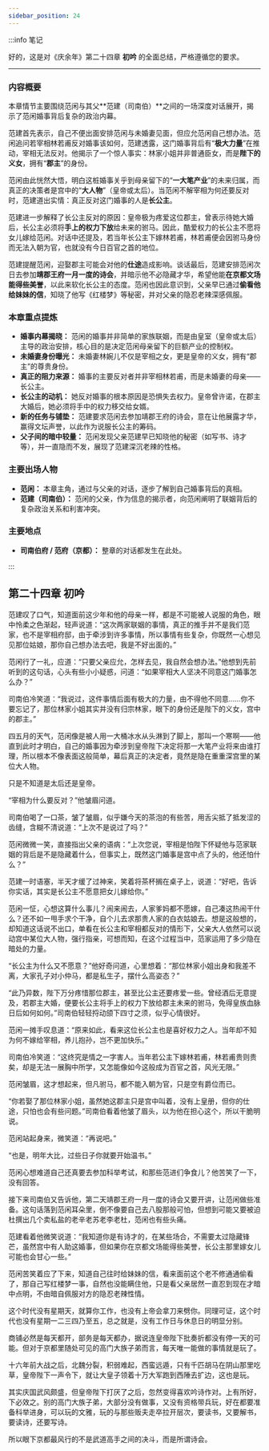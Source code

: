 ```yaml
---
sidebar_position: 24
---
```


:::info 笔记

好的，这是对《庆余年》第二十四章 **初吟** 的全面总结，严格遵循您的要求。

---

### **内容概要**

本章情节主要围绕范闲与其父**范建（司南伯）**之间的一场深度对话展开，揭示了范闲婚事背后复杂的政治内幕。

范建首先表示，自己不便出面安排范闲与未婚妻见面，但应允范闲自己想办法。范闲追问若宰相林若甫反对婚事该如何，范建透露，这门婚事背后有“**极大力量**”在推动，宰相无法反对。他揭示了一个惊人事实：林家小姐并非普通臣女，而是**陛下的义女**，拥有“**郡主**”的身份。

范闲由此恍然大悟，明白这桩婚事关乎到母亲留下的“**一大笔产业**”的未来归属，而真正的决策者是宫中的“**大人物**”（皇帝或太后）。当范闲不解宰相为何还要反对时，范建道出实情：真正反对这门婚事的人是**长公主**。

范建进一步解释了长公主反对的原因：皇帝极为疼爱这位郡主，曾表示待她大婚后，长公主必须将**手上的权力下放**给未来的驸马。因此，酷爱权力的长公主不愿将女儿嫁给范闲。对话中还提及，若当年长公主下嫁林若甫，林若甫便会因驸马身份而无法入朝为官，也就没有今日百官之首的地位。

范建提醒范闲，迎娶郡主可能会对他的**仕途**造成影响。谈话最后，范建安排范闲次日去参加**靖郡王府一月一度的诗会**，并暗示他不必隐藏才华，希望他能**在京都文场能得些美誉**，以此来软化长公主的态度。范闲也因此意识到，父亲早已通过**偷看他给妹妹的信**，知晓了他写《红楼梦》等秘密，并对父亲的隐忍老辣深感佩服。

### **本章重点提炼**

*   **婚事内幕揭晓：** 范闲的婚事并非简单的家族联姻，而是由皇室（皇帝或太后）主导的政治安排，核心目的是决定范闲母亲留下的巨额产业的控制权。
*   **未婚妻身份曝光：** 未婚妻林婉儿不仅是宰相之女，更是皇帝的义女，拥有“郡主”的尊贵身份。
*   **真正的阻力来源：** 婚事的主要反对者并非宰相林若甫，而是未婚妻的母亲——长公主。
*   **长公主的动机：** 她反对婚事的根本原因是恐惧失去权力。皇帝曾许诺，在郡主大婚后，她必须将手中的权力移交给女婿。
*   **新的任务与铺垫：** 范建要求范闲去参加靖郡王府的诗会，意在让他展露才华，赢得文坛声誉，以此作为说服长公主的筹码。
*   **父子间的暗中较量：** 范闲发现父亲范建早已知晓他的秘密（如写书、诗才等），并一直隐而不发，展现了范建深沉老辣的性格。

### **主要出场人物**

*   **范闲：** 本章主角，通过与父亲的对话，逐步了解到自己婚事背后的真相。
*   **范建（司南伯）：** 范闲的父亲，作为信息的揭示者，向范闲阐明了联姻背后的复杂政治关系和利害冲突。

### **主要地点**

*   **司南伯府 / 范府（京都）：** 整章的对话都发生在此处。

:::

## 第二十四章 **初吟**

范建叹了口气，知道面前这少年和他的母亲一样，都是不可能被人说服的角色，眼中怜柔之色渐起，轻声说道：“这次两家联姻的事情，真正的推手并不是我们范家，也不是宰相府邸，由于牵涉到许多事情，所以事情有些复杂，你既然一心想见见那位姑娘，那你自己想办法去吧，我是不好出面的。”

范闲行了一礼，应道：“只要父亲应允，怎样去见，我自然会想办法。”他想到先前听到的这句话，心头有些小小疑惑，问道：“如果宰相大人坚决不同意这门婚事怎么办？”

司南伯冷笑道：“我说过，这件事情后面有极大的力量，由不得他不同意……你不要忘记了，那位林家小姐其实并没有归宗林家，眼下的身份还是陛下的义女，宫中的郡主。”

四五月的天气，范闲像是被人用一大桶冰水从头淋到了脚上，那叫一个寒啊——他直到此时才明白，自己的婚事因为牵涉到皇帝陛下决定将那一大笔产业将来由谁打理，所以根本不像表面这般简单，幕后真正的决定者，竟然是隐在重重深宫里的某位大人物。

只是不知道是太后还是皇帝。

“宰相为什么要反对？”他皱眉问道。

司南伯喝了一口茶，皱了皱眉，似乎嫌今天的茶泡的有些苦，用舌尖抵了抵发涩的齿缝，含糊不清说道：“上次不是说过了吗？”

范闲微微一笑，直接指出父亲的语病：“上次您说，宰相是怕陛下怀疑他与范家联姻的背后是不是隐藏着什么，但事实上，既然这门婚事是宫中点了头的，他还怕什么？”

范建一时语塞，半天才缓了过神来，笑着将茶杯搁在桌子上，说道：“好吧，告诉你实话，其实是长公主不愿意把女儿嫁给你。”

范闲一怔，心想这算什么事儿？闹来闹去，人家爹妈都不愿嫁，自己凑这热闹干什么？还不如一甩手求个干净，自个儿去求那贵人家的白衣姑娘去。想是这般想的，却知道这话说不出口，单看在长公主和宰相都反对的情形下，父亲大人依然可以说动宫中某位大人物，强行指亲，可想而知，在这个过程当中，范家运用了多少隐在暗处的力量。

“长公主为什么又不愿意？”他好奇问道，心里想着：“那位林家小姐出身和我差不离，大家孔子对小仲马，都是私生子，摆什么高姿态？”

“此乃异数，陛下万分疼惜那位郡主，甚至比公主还要疼爱一些。曾经酒后无意提及，若郡主大婚，便要长公主将手上的权力下放给郡主未来的驸马，免得皇族血脉日后如何如何。”司南伯轻轻捋动颌下四寸之须，似乎心情很好。

范闲一摊手叹息道：“原来如此，看来这位长公主也是喜好权力之人。当年却不知为何不嫁给宰相，养儿抱孙，岂不更加快乐。”

司南伯冷笑道：“这终究是情之一字害人。当年若公主下嫁林若甫，林若甫贵则贵矣，却是无法一展胸中所学，又怎能像如今这般成为百官之首，风光无限。”

范闲皱眉，这才想起来，但凡驸马，都不能入朝为官，只是空有爵位而已。

“你若娶了那位林家小姐，虽然她这郡主只是宫中叫着，没有上皇册，但你的仕途，只怕也会有些问题。”司南伯看着他皱了眉头，以为他在担心这个，所以干脆明说。

范闲站起身来，微笑道：“再说吧。”

“也是，明年大比，过些日子你就要开始温书。”

范闲心想难道自己还真要去参加科举考试，和那些范进们争食儿？他苦笑了一下，没有回答。

接下来司南伯又告诉他，第二天靖郡王府一月一度的诗会又要开讲，让范闲做些准备。这句话落到范闲耳朵里，倒不像要自己去八股那般可怕，但想到可能又要被迫杜撰出几个卖私盐的老辛老苏老李老杜，范闲也有些头痛。

范建看着他微笑说道：“我知道你是有诗才的，在某些场合，不需要太过隐藏锋芒，虽然宫中有人助这婚事，但如果你在京都文场能得些美誉，长公主那里嫁女儿可能也会甘心一些。”

范闲苦笑着应了下来，知道自己往时给妹妹的信，看来面前这个老不修通通偷看了，那自己写红楼梦一事，自然也没能瞒住他，只是看父亲居然一直忍到现在才暗中点明，不由暗自佩服对方的隐忍老辣性情。

这个时代没有星期天，就算你工作，也没有上帝会拿刀来劈你。同理可证，这个时代也没有星期一二三四乃至五，总之就是，没有工作日与休息日的明显分别。

商铺必然是每天都开，部务是每天都办，据说连皇帝陛下批奏折都没有停一天的可能。但对于京都里随处可见的高门大族子弟而言，每天唯一能做的事情就是玩了。

十六年前大战之后，北魏分裂，积弱难起，西蛮远遁，只有千匹胡马在阴山那里吃草，皇帝陛下一声令下，就让大皇子领着十万大军跑到西陲去扩边，这也是玩。

其实庆国武风颇盛，但皇帝陛下打厌了之后，忽然变得喜欢吟诗作对。上有所好，下必效之。别的高门大族子弟，大部分没有做事，又没有资格带兵玩，好在都要准备科举进身，可以玩的文雅，玩的与那些贩夫走卒拉开层次，要读书，又要解书，要读诗，还要写诗。

所以眼下京都最风行的不是武道高手之间的决斗，而是所谓诗会。

